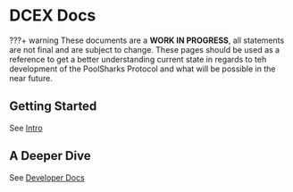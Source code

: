 # DCEX Docs

???+ warning
    These documents are a **WORK IN PROGRESS**, all statements are not final and are subject to change. These pages should be used as a reference to get a better understanding current state in regards to teh development of the PoolSharks Protocol and what will be possible in the near future.

## Getting Started

See [Intro](intro/index.md)

## A Deeper Dive

See [Developer Docs](developer-docs/index.md)